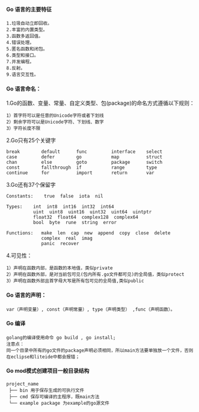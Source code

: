 #### Go 语言的主要特征

```text
1.垃圾自动立即回收。
2.丰富的内置类型。
3.函数多返回值。
4.错误处理。
5.匿名函数和闭包。
6.类型和接口。
7.并发编程。
8.反射。
9.语言交互性。
```

#### Go 语言命名：

1.Go的函数、变量、常量、自定义类型、包(package)的命名方式遵循以下规则：

```text
1）首字符可以是任意的Unicode字符或者下划线
2）剩余字符可以是Unicode字符、下划线、数字
3）字符长度不限
```    

2.Go只有25个关键字

```text
break        default      func         interface    select
case         defer        go           map          struct
chan         else         goto         package      switch
const        fallthrough  if           range        type
continue     for          import       return       var
```

3.Go还有37个保留字

```text
Constants:    true  false  iota  nil

Types:    int  int8  int16  int32  int64  
          uint  uint8  uint16  uint32  uint64  uintptr
          float32  float64  complex128  complex64
          bool  byte  rune  string  error

Functions:   make  len  cap  new  append  copy  close  delete
             complex  real  imag
             panic  recover
```

4.可见性：

```text
1）声明在函数内部，是函数的本地值，类似private
2）声明在函数外部，是对当前包可见(包内所有.go文件都可见)的全局值，类似protect
3）声明在函数外部且首字母大写是所有包可见的全局值,类似public
```

#### Go 语言的声明：

```text
var（声明变量）, const（声明常量）, type（声明类型） ,func（声明函数）。
```

#### Go 编译

```text
golang的编译使用命令 go build , go install;
注意点：
同一个目录中所有的go文件的package声明必须相同，所以main方法要单独放一个文件，否则在eclipse和liteide中都会报错；
```

#### Go mod模式创建项目一般目录结构

```text
project_name
 ├── bin 用于保存生成的可执行文件
 ├── cmd 保存可编译的主程序，既main方法
 └── example package 为example的go源文件
```